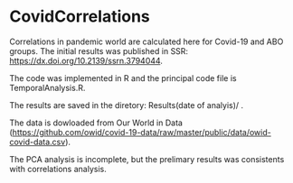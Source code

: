 # CovidCorrelations
Correlations in pandemic world are calculated here for Covid-19 and ABO groups.
The initial results was published in SSR: https://dx.doi.org/10.2139/ssrn.3794044.

The code was implemented in R and the principal code file is TemporalAnalysis.R. 

The results are saved in the diretory: Results(date of analyis)/ .  

The data is dowloaded from Our World in Data (https://github.com/owid/covid-19-data/raw/master/public/data/owid-covid-data.csv).

The PCA analysis is incomplete, but the prelimary results was consistents with correlations analysis.
